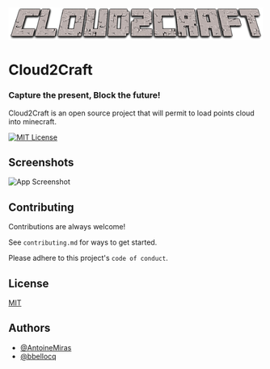 
![Logo](https://github.com/AntoineMiras/Cloud2Craft/blob/main/Cloud2Craft/Ressources/Cloud2Craft.png)

# Cloud2Craft

### Capture the present, Block the future!

Cloud2Craft is an open source project that will permit to load points cloud into minecraft.



[![MIT License](https://img.shields.io/badge/License-MIT-green.svg)](https://choosealicense.com/licenses/mit/)
## Screenshots

![App Screenshot](https://via.placeholder.com/468x300?text=App+Screenshot+Here)


## Contributing

Contributions are always welcome!

See `contributing.md` for ways to get started.

Please adhere to this project's `code of conduct`.


## License

[MIT](https://choosealicense.com/licenses/mit/)


## Authors

- [@AntoineMiras](https://github.com/AntoineMiras)
- [@bbellocq](https://github.com/bbellocq)

